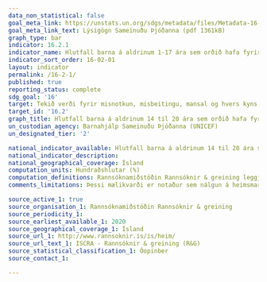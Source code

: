 ```yaml
---
data_non_statistical: false
goal_meta_link: https://unstats.un.org/sdgs/metadata/files/Metadata-16-02-01.pdf
goal_meta_link_text: Lýsigögn Sameinuðu Þjóðanna (pdf 1361kB)
graph_type: bar
indicator: 16.2.1
indicator_name: Hlutfall barna á aldrinum 1-17 ára sem orðið hafa fyrir einhvers konar líkamlegum refsingum og/eða andlegu ofbeldi af hálfu umönnunaraðila síðastliðinn mánuð.
indicator_sort_order: 16-02-01
layout: indicator
permalink: /16-2-1/
published: true
reporting_status: complete
sdg_goal: '16'
target: Tekið verði fyrir misnotkun, misbeitingu, mansal og hvers kyns ofbeldi gegn börnum og pyntingar verði upprættar. 
target_id: '16.2'
graph_title: Hlutfall barna á aldrinum 14 til 20 ára sem orðið hafa fyrir einhvers konar líkamlegu ofbeldi á heimilinu þar sem fullorðin átti í hlut, eftir kyni og aldri.
un_custodian_agency: Barnahjálp Sameinuðu Þjóðanna (UNICEF)
un_designated_tier: '2'

national_indicator_available: Hlutfall barna á aldrinum 14 til 20 ára sem orðið hafa fyrir einhvers konar líkamlegu ofbeldi á heimilinu þar sem fullorðin átti í hlut, eftir kyni og aldri.
national_indicator_description: 
national_geographical_coverage: Ísland
computation_units: Hundraðshlutar (%)
computation_definitions: Rannsóknamiðstöðin Rannsóknir & greining leggja reglulega fyrir spurningarlista fyrir grunnskólanemendur í 8,9 og 10 bekk grunnskóla þar sem nemendur svara spurningum um ýmislegt sem tengist námi og heimilislífi, þar á meðal ofbeldi. Í þessum mælikvarða er birt hlutfall svarenda eftir kyni og aldri sem svöruðu játandi spurningunni; "Hefur þú lent í líkamlegu ofbeldi á heimilinu þar sem fullorðinn átti hlut að máli".
comments_limitations: Þessi mælikvarði er notaður sem nálgun á heimsmarkmiðamælikvarða Sameinuðu Þjóðanna. Þar sem því má við komast er unnið að því að finna eða þróa íslensk gögn til að uppfylla forskrift Sameinuðu Þjóðanna. Þessi mælikvarði var fundinn í samstarfi við sérfræðinga á þessu sviði.

source_active_1: true
source_organisation_1: Rannsóknamiðstöðin Rannsóknir & greining
source_periodicity_1: 
source_earliest_available_1: 2020
source_geographical_coverage_1: Ísland
source_url_1: http://www.rannsoknir.is/is/heim/
source_url_text_1: ISCRA - Rannsóknir & greining (R&G) 
source_statistical_classification_1: Óopinber
source_contact_1: 

---
```

